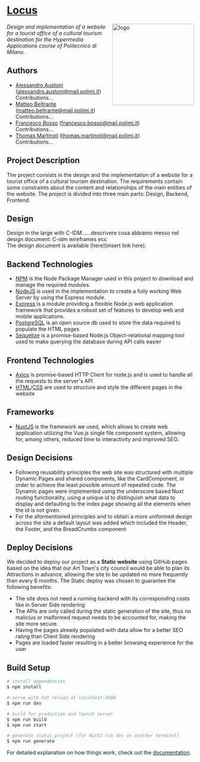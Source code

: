 # [Locus](https://fbosso.github.io/)
<img align="right" src="static/favicon.ico" alt="logo" width="220">

*Design and implementation of a website for a tourist office of a cultural tourism destination for the Hypermedia Applications course of Politecnico di Milano.*

## Authors
  + [Alessandro Austoni](https://github.com/AlessandroAustoni) (alessandro.austoni@mail.polimi.it)
  <br>Contributions...
  + [Matteo Beltrante](https://github.com/Beltrante) (matteo.beltrante@mail.polimi.it)
  <br>Contributions...
  + [Francesco Bosso](https://github.com/FBosso) (francesco.bosso@mail.polimi.it)
  <br>Contributions...
  + [Thomas Martinoli](https://github.com/ThomasMartinoli) (thomas.martinoli@mail.polimi.it)
  <br>Contributions...


## Project Description
The project consists in the design and the implementation of a website for a tourist office of a cultural tourism destination. The requirements contain some constraints about the content and relationships of the main entities of the website.
The project is divided into three main parts: Design, Backend, Frontend. 

## Design
Design in the large with C-IDM......descrivere cosa abbiamo messo nel design document: C-idm wireframes ecc  
The design document is available [here](insert link here).

## Backend Technologies
+ [NPM](https://docs.npmjs.com/) is the Node Package Manager used in this project to download and manage the required modules.
+ [NodeJS](https://nodejs.org/it/docs/) is used in the implementation to create a fully working Web Server by using the Express module.
+ [Express](https://expressjs.com/it/) is a module providing a flexible Node.js web application framework that provides a robust set of features to develop web and mobile applications.
+ [PostgreSQL](https://www.postgresql.org/docs/) is an open source db used to store the data required to populate the HTML pages
+ [Sequelize](https://sequelize.org/) is a promise-based Node.js Object–relational mapping tool used to make querying the database during API calls easier 

## Frontend Technologies
+ [Axios](https://axios-http.com/docs/intro) is promise-based HTTP Client for node.js and is used to handle all the requests to the server's API
+ [HTML](https://developer.mozilla.org/en-US/docs/Web/HTML?retiredLocale=it)/[CSS](https://developer.mozilla.org/en-US/docs/Web/CSS?retiredLocale=it) are used to structure and style the different pages in the website 

## Frameworks 
+ [NuxtJS](https://nuxtjs.org/) is the framework we used, which allows to create web application utilizing the Vue.js single file component system, allowing for, among others, reduced time to interactivity and improved SEO.



## Design Decisions 
+ Following reusability principles the web site was structured with multiple Dynamic Pages and shared components, like the CardComponent, in order to achieve the least possible amount of repeated code.
The Dynamic pages were implemented using the underscore based Nuxt routing functionality, using a unique id to distinguish what data to display and defaulting to the index page showing all the elements when the id is not given.
+ For the aformentioned principles and to obtain a more uniformed design across the site a default layout was added which included the Header, the Footer, and the BreadCrumbs component 

## Deploy Decisions  
We decided to deploy our project as a **Static website** using GitHub pages based on the idea that our Art Town's city council would be able to plan its Attractions in advance, allowing the site to be updated no more frequently than every 6 months.
The Static deploy was chosen to guarantee the following benefits:
+ The site does not need a running backend with its corresponding costs like in Server Side rendering 
+ The APIs are only called during the static generation of the site, thus no malicius or malformed request needs to be accounted for, making the site more secure.   
+ Having the pages already popolated with data allow for a better SEO rating than Client Side rendering
+ Pages are loaded faster resulting in a better browsing experience for the user

  
## Build Setup

```bash
# install dependencies
$ npm install

# serve with hot reload at localhost:3000
$ npm run dev

# build for production and launch server
$ npm run build
$ npm run start

# generate static project (for Nuxt2 run dev on another terminal)
$ npm run generate
```
For detailed explanation on how things work, check out the [documentation](https://nuxtjs.org).
